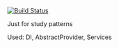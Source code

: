 [![Build Status](https://travis-ci.org/VoronoyAlexandr/Custom-CMS.svg?branch=master)](https://travis-ci.org/VoronoyAlexandr/Custom-CMS)

Just for study patterns

Used: DI, AbstractProvider, Services